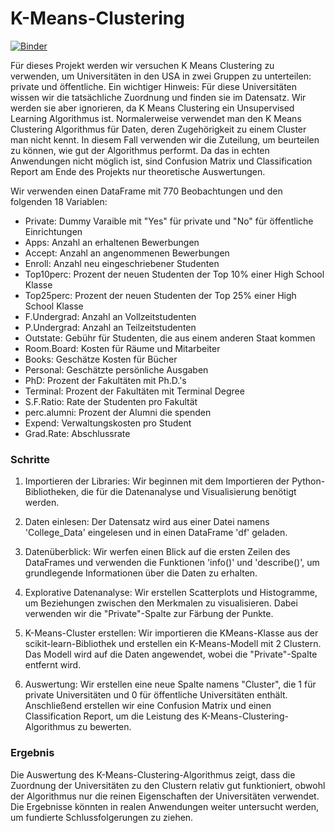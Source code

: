 # K-Means-Clustering
[![Binder](https://mybinder.org/badge_logo.svg)](https://mybinder.org/v2/gh/beckceline/K-Means-Clustering/HEAD)

Für dieses Projekt werden wir versuchen K Means Clustering zu verwenden, um Universitäten in den USA in zwei Gruppen zu unterteilen: private und öffentliche.
Ein wichtiger Hinweis: Für diese Universitäten wissen wir die tatsächliche Zuordnung und finden sie im Datensatz. Wir werden sie aber ignorieren, da K Means Clustering ein Unsupervised Learning Algorithmus ist.
Normalerweise verwendet man den K Means Clustering Algorithmus für Daten, deren Zugehörigkeit zu einem Cluster man nicht kennt. In diesem Fall verwenden wir die Zuteilung, um beurteilen zu können, wie gut der Algorithmus performt. Da das in echten Anwendungen nicht möglich ist, sind Confusion Matrix und Classification Report am Ende des Projekts nur theoretische Auswertungen.

Wir verwenden einen DataFrame mit 770 Beobachtungen und den folgenden 18 Variablen:

* Private: Dummy Varaible mit "Yes" für private und "No" für öffentliche Einrichtungen
* Apps: Anzahl an erhaltenen Bewerbungen
* Accept: Anzahl an angenommenen Bewerbungen
* Enroll: Anzahl neu eingeschriebener Studenten
* Top10perc: Prozent der neuen Studenten der Top 10% einer High School Klasse
* Top25perc: Prozent der neuen Studenten der Top 25% einer High School Klasse
* F.Undergrad: Anzahl an Vollzeitstudenten
* P.Undergrad: Anzahl an Teilzeitstudenten
* Outstate: Gebühr für Studenten, die aus einem anderen Staat kommen
* Room.Board: Kosten für Räume und Mitarbeiter
* Books: Geschätze Kosten für Bücher
* Personal: Geschätzte persönliche Ausgaben
* PhD: Prozent der Fakultäten mit Ph.D.'s
* Terminal: Prozent der Fakultäten mit Terminal Degree
* S.F.Ratio: Rate der Studenten pro Fakultät
* perc.alumni: Prozent der Alumni die spenden
* Expend: Verwaltungskosten pro Student
* Grad.Rate: Abschlussrate

### Schritte

1. Importieren der Libraries: Wir beginnen mit dem Importieren der Python-Bibliotheken, die für die Datenanalyse und Visualisierung benötigt werden.

2. Daten einlesen: Der Datensatz wird aus einer Datei namens 'College_Data' eingelesen und in einen DataFrame 'df' geladen.

3. Datenüberblick: Wir werfen einen Blick auf die ersten Zeilen des DataFrames und verwenden die Funktionen 'info()' und 'describe()', um grundlegende Informationen über die Daten zu erhalten.

4. Explorative Datenanalyse: Wir erstellen Scatterplots und Histogramme, um Beziehungen zwischen den Merkmalen zu visualisieren. Dabei verwenden wir die "Private"-Spalte zur Färbung der Punkte.

5. K-Means-Cluster erstellen: Wir importieren die KMeans-Klasse aus der scikit-learn-Bibliothek und erstellen ein K-Means-Modell mit 2 Clustern. Das Modell wird auf die Daten angewendet, wobei die "Private"-Spalte entfernt wird.

6. Auswertung: Wir erstellen eine neue Spalte namens "Cluster", die 1 für private Universitäten und 0 für öffentliche Universitäten enthält. Anschließend erstellen wir eine Confusion Matrix und einen Classification Report, um die Leistung des K-Means-Clustering-Algorithmus zu bewerten.

### Ergebnis

Die Auswertung des K-Means-Clustering-Algorithmus zeigt, dass die Zuordnung der Universitäten zu den Clustern relativ gut funktioniert, obwohl der Algorithmus nur die reinen Eigenschaften der Universitäten verwendet. Die Ergebnisse könnten in realen Anwendungen weiter untersucht werden, um fundierte Schlussfolgerungen zu ziehen.

